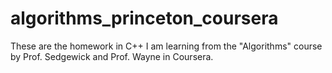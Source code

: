 # algorithms_princeton_coursera

These are the homework in C++ I am learning from the "Algorithms" course by Prof. Sedgewick and Prof. Wayne in Coursera. 
